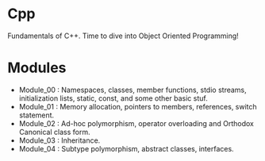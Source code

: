 # Cpp
Fundamentals of C++. Time to dive into Object Oriented Programming!

# Modules

- Module_00 : Namespaces, classes, member functions, stdio streams, initialization lists, static, const, and some other basic stuf.
- Module_01 : Memory allocation, pointers to members, references, switch statement.
- Module_02 : Ad-hoc polymorphism, operator overloading and Orthodox Canonical class form.
- Module_03 : Inheritance.
- Module_04 : Subtype polymorphism, abstract classes, interfaces.
